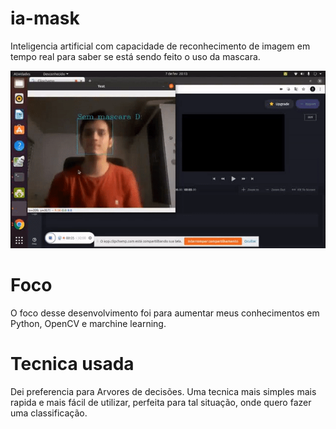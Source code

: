# ia-mask
Inteligencia artificial com capacidade de reconhecimento de imagem em tempo
real para saber se está sendo feito o uso da mascara.

![](function.gif)

# Foco
O foco desse desenvolvimento foi para aumentar meus conhecimentos em Python,
OpenCV e marchine learning.

# Tecnica usada
Dei preferencia para Arvores de decisões. Uma tecnica mais simples
mais rapida e mais fácil de utilizar, perfeita para tal situação, onde quero fazer uma classificação.

